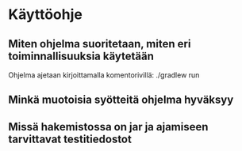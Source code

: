 # Käyttöohje

## Miten ohjelma suoritetaan, miten eri toiminnallisuuksia käytetään

Ohjelma ajetaan kirjoittamalla komentorivillä: ./gradlew run

## Minkä muotoisia syötteitä ohjelma hyväksyy

## Missä hakemistossa on jar ja ajamiseen tarvittavat testitiedostot